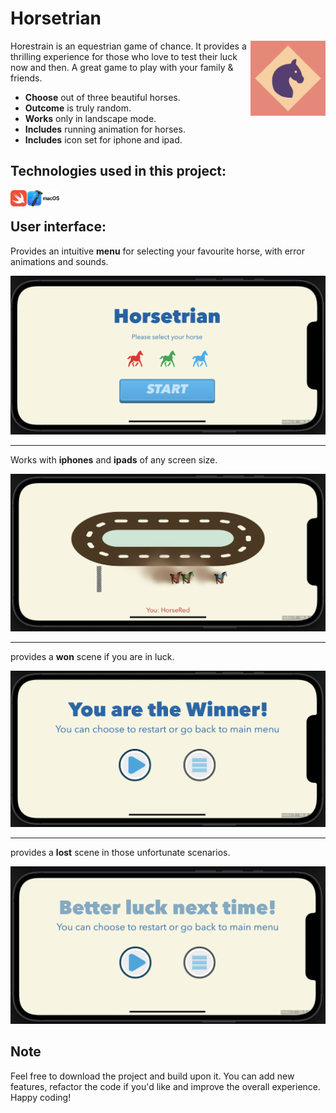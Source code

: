 # Horsetrian 

<img src="./Documentation/logo.png" align="right"
     alt="Xylo logo by MZ" width="120" height="120">

Horestrain is an equestrian game of chance. It provides a thrilling experience
for those who love to test their luck now and then. A great game to play with 
your family & friends.

* **Choose** out of three beautiful horses.
* **Outcome** is truly random.
* **Works** only in landscape mode.
* **Includes** running animation for horses.
* **Includes** icon set for iphone and ipad.

## Technologies used in this project:

<img align="left" alt="Swift" width="26px" src="https://raw.githubusercontent.com/github/explore/80688e429a7d4ef2fca1e82350fe8e3517d3494d/topics/swift/swift.png" />
<img align="left" alt="Xcode" width="26px" src="https://raw.githubusercontent.com/github/explore/80688e429a7d4ef2fca1e82350fe8e3517d3494d/topics/xcode/xcode.png" />
<img align="left" alt="Macos" width="26px" src="https://raw.githubusercontent.com/github/explore/80688e429a7d4ef2fca1e82350fe8e3517d3494d/topics/macos/macos.png" />
<br />

## User interface:

Provides an intuitive **menu** for selecting your favourite horse, with
error animations and sounds.

<p align="center">
  <img src="./Documentation/menu.png" alt="picture" width="750">
</p>

---

Works with **iphones** and **ipads** of any screen size.

<p align="center">
  <img src="./Documentation/main.png" alt="picture" width="750">
</p>

---

provides a **won** scene if you are in luck.

<p align="center">
  <img src="./Documentation/won.png" alt="picture" width="750">
</p>

---

provides a **lost** scene in those unfortunate scenarios.

<p align="center">
  <img src="./Documentation/lost.png" alt="picture" width="750">
</p>

## Note

Feel free to download the project and build upon it. You can add
new features, refactor the code if you'd like and improve 
the overall experience. Happy coding!
